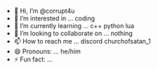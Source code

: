 - 👋 Hi, I’m @corrupt4u
- 👀 I’m interested in ... coding
- 🌱 I’m currently learning ... c++ python lua
- 💞️ I’m looking to collaborate on ... nothing
- 📫 How to reach me ... discord churchofsatan_1
- 😄 Pronouns: ... he/him
- ⚡ Fun fact: ...

<!---
corrupt4u/corrupt4u is a ✨ special ✨ repository because its `README.md` (this file) appears on your GitHub profile.
You can click the Preview link to take a look at your changes.
--->

